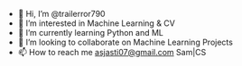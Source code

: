 - 👋 Hi, I’m @trailerror790
- 👀 I’m interested in Machine Learning & CV
- 🌱 I’m currently learning Python and ML
- 💞️ I’m looking to collaborate on Machine Learning Projects
- 📫 How to reach me asjasti07@gmail.com Sam|CS

<!---
trailerror790/trailerror790 is a ✨ special ✨ repository because its `README.md` (this file) appears on your GitHub profile.
You can click the Preview link to take a look at your changes.
--->
